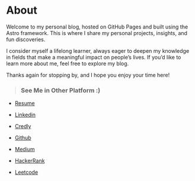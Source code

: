 # About

Welcome to my personal blog, hosted on GitHub Pages and built using the Astro framework. This is where I share my personal projects, insights, and fun discoveries.


I consider myself a lifelong learner, always eager to deepen my knowledge in fields that make a meaningful impact on people’s lives. If you’d like to learn more about me, feel free to explore my blog. 


Thanks again for stopping by, and I hope you enjoy your time here!


> ### See Me in Other Platform :)

- [Resume](https://drive.google.com/file/d/1slvgdvYl-nP-7LW9GBs4OJlJZlCTA8ry/view?usp=sharing) 

- [Linkedin](https://www.linkedin.com/in/rafifdna/)

- [Credly](https://www.credly.com/users/rafifdna)

- [Github](https://github.com/rafifdna)

- [Medium](https://medium.com/@rafifdna)

- [HackerRank](https://www.hackerrank.com/profile/rafifdna)

- [Leetcode](https://leetcode.com/u/rafifdna/)
